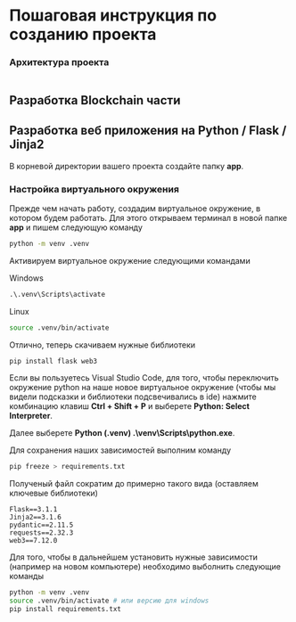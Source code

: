 # Пошаговая инструкция по созданию проекта

### Архитектура проекта
```sh

```
## Разработка Blockchain части


## Разработка веб приложения на Python / Flask / Jinja2
В корневой директории вашего проекта создайте папку __app__. 


### Настройка виртуального окружения
Прежде чем начать работу, создадим виртуальное окружение, в котором будем работать. Для этого открываем терминал в новой папке __app__ и пишем следующую команду 

```sh
python -m venv .venv
```

Активируем виртуальное окружение следующими командами

Windows
```bat
.\.venv\Scripts\activate
```

Linux
```sh
source .venv/bin/activate
```

Отлично, теперь скачиваем нужные библиотеки
```sh
pip install flask web3
```

Если вы пользуетесь Visual Studio Code, для того, чтобы переключить окружение python на наше новое виртуальное окружение (чтобы мы видели подсказки и библиотеки подсвечивались в ide) нажмите комбинацию клавиш __Ctrl + Shift + P__ и выберете __Python: Select Interpreter__.


Далее выберете __Python (.venv) .\venv\Scripts\python.exe__.


Для сохранения наших зависимостей выполним команду 
```sh
pip freeze > requirements.txt 
```

Полученый файл сократим до примерно такого вида (оставляем ключевые библиотеки)
```
Flask==3.1.1
Jinja2==3.1.6
pydantic==2.11.5
requests==2.32.3
web3==7.12.0
```

Для того, чтобы в дальнейшем установить нужные зависимости (например на новом компьютере) необходимо выболнить следующие команды
```sh
python -m venv .venv
source .venv/bin/activate # или версию для windows
pip install requirements.txt
```

